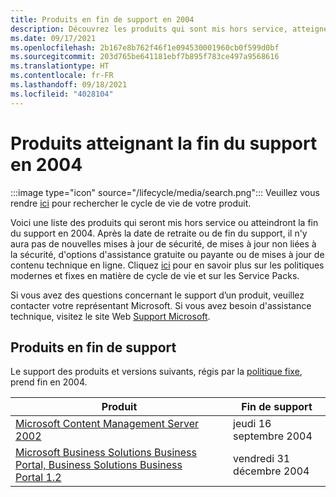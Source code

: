 ```yaml
---
title: Produits en fin de support en 2004
description: Découvrez les produits qui sont mis hors service, atteignent la fin du support ou passent du support standard au support étendu en 2004.
ms.date: 09/17/2021
ms.openlocfilehash: 2b167e8b762f46f1e094530001960cb0f599d0bf
ms.sourcegitcommit: 203d765be641181ebf7b895f783ce497a9568616
ms.translationtype: HT
ms.contentlocale: fr-FR
ms.lasthandoff: 09/18/2021
ms.locfileid: "4028104"
---
```

# <a name="products-ending-support-in-2004"></a>Produits atteignant la fin du support en 2004

:::image type="icon" source="/lifecycle/media/search.png":::
Veuillez vous rendre [ici](/lifecycle/products/) pour rechercher le cycle de vie de votre produit.

Voici une liste des produits qui seront mis hors service ou atteindront la fin du support en 2004. Après la date de retraite ou de fin du support, il n'y aura pas de nouvelles mises à jour de sécurité, de mises à jour non liées à la sécurité, d'options d'assistance gratuite ou payante ou de mises à jour de contenu technique en ligne. Cliquez [ici](/lifecycle/overview/product-end-of-support-overview) pour en savoir plus sur les politiques modernes et fixes en matière de cycle de vie et sur les Service Packs.

Si vous avez des questions concernant le support dʼun produit, veuillez contacter votre représentant Microsoft. Si vous avez besoin d'assistance technique, visitez le site Web [Support Microsoft](https://support.microsoft.com/contactus/?ws=support).





## <a name="products-reaching-end-of-support"></a>Produits en fin de support

Le support des produits et versions suivants, régis par la [politique fixe](/lifecycle/policies/fixed), prend fin en 2004.

| Produit | Fin de support |
| --- | --- |
| [Microsoft Content Management Server 2002](/lifecycle/products/microsoft-content-management-server-2002?branch=live)<br> | jeudi 16 septembre 2004 |
| [Microsoft Business Solutions Business Portal, Business Solutions Business Portal 1.2](/lifecycle/products/microsoft-business-solutions-business-portal?branch=live)<br> | vendredi 31 décembre 2004 |


